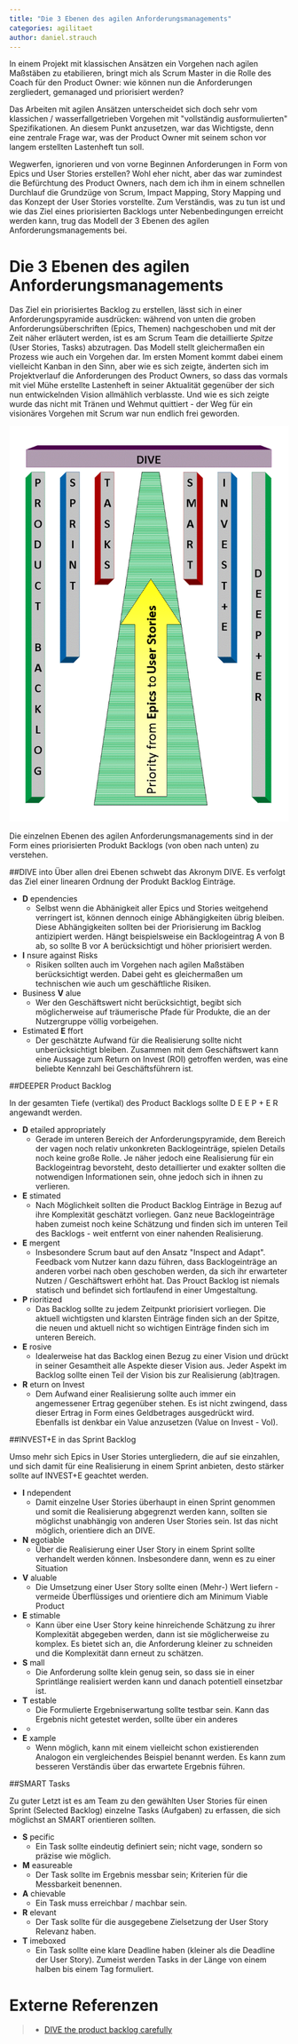 ```yaml
---
title: "Die 3 Ebenen des agilen Anforderungsmanagements"
categories: agilitaet
author: daniel.strauch
---
```

In einem Projekt mit klassischen Ansätzen ein Vorgehen nach agilen Maßstäben zu etabilieren, bringt mich als Scrum Master in die Rolle des Coach für den Product Owner: wie können nun die Anforderungen zergliedert, gemanaged und priorisiert werden?

Das Arbeiten mit agilen Ansätzen unterscheidet sich doch sehr vom klassichen / wasserfallgetrieben Vorgehen mit "vollständig ausformulierten" Spezifikationen. An diesem Punkt anzusetzen, war das Wichtigste, denn eine zentrale Frage war, was der Product Owner mit seinem schon vor langem erstellten Lastenheft tun soll.

Wegwerfen, ignorieren und von vorne Beginnen Anforderungen in Form von Epics und User Stories erstellen? Wohl eher nicht, aber das war zumindest die Befürchtung des Product Owners, nach dem ich ihm in einem schnellen Durchlauf die Grundzüge von Scrum, Impact Mapping, Story Mapping und das Konzept der User Stories vorstellte. Zum Verständis, was zu tun ist und wie das Ziel eines priorisierten Backlogs unter Nebenbedingungen erreicht werden kann, trug das Modell der 3 Ebenen des agilen Anforderungsmanagements bei.

# Die 3 Ebenen des agilen Anforderungsmanagements

Das Ziel ein priorisiertes Backlog zu erstellen, lässt sich in einer Anforderungspyramide ausdrücken: während von unten die groben Anforderungsüberschriften (Epics, Themen) nachgeschoben und mit der Zeit näher erläutert werden, ist es am Scrum Team die detaillierte *Spitze* (User Stories, Tasks) abzutragen. Das Modell stellt gleichermaßen ein Prozess wie auch ein Vorgehen dar. Im ersten Moment kommt dabei einem vielleicht Kanban in den Sinn, aber wie es sich zeigte, änderten sich im Projektverlauf die Anforderungen des Product Owners, so dass das vormals mit viel Mühe erstellte Lastenheft in seiner Aktualität gegenüber der sich nun entwickelnden Vision allmählich verblasste. Und wie es sich zeigte wurde das nicht mit Tränen und Wehmut quittiert - der Weg für ein visionäres Vorgehen mit Scrum war nun endlich frei geworden.

![Die 3 Ebenen des agilen Anforderungsmanagements](/img/posts/2016-11-04/001.gif)

Die einzelnen Ebenen des agilen Anforderungsmanagements sind in der Form eines priorisierten Produkt Backlogs (von oben nach unten) zu verstehen.

##DIVE into
Über allen drei Ebenen schwebt das Akronym DIVE. Es verfolgt das Ziel einer linearen Ordnung der Produkt Backlog Einträge.
* **D** ependencies
    * Selbst wenn die Abhänigkeit aller Epics und Stories weitgehend verringert ist, können dennoch einige Abhängigkeiten übrig bleiben. Diese Abhängigkeiten sollten bei der Priorisierung im Backlog antizipiert werden. Hängt beispielsweise ein Backlogeintrag A von B ab, so sollte B vor A berücksichtigt und höher priorisiert werden.
* **I** nsure against Risks
    * Risiken sollten auch im Vorgehen nach agilen Maßstäben berücksichtigt werden. Dabei geht es gleichermaßen um technischen wie auch um geschäftliche Risiken.
* Business **V** alue
    * Wer den Geschäftswert nicht berücksichtigt, begibt sich möglicherweise auf träumerische Pfade für Produkte, die an der Nutzergruppe völlig vorbeigehen.    
* Estimated **E** ffort
    * Der geschätzte Aufwand für die Realisierung sollte nicht unberücksichtigt bleiben. Zusammen mit dem Geschäftswert kann eine Aussage zum Return on Invest (ROI) getroffen werden, was eine beliebte Kennzahl bei Geschäftsführern ist.

##DEEPER Product Backlog

In der gesamten Tiefe (vertikal) des Product Backlogs sollte D E E P + E R angewandt werden.
* **D** etailed appropriately
    * Gerade im unteren Bereich der Anforderungspyramide, dem Bereich der vagen noch relativ unkonkreten Backlogeinträge, spielen Details noch keine große Rolle. Je näher jedoch eine Realisierung für ein Backlogeintrag bevorsteht, desto detaillierter und exakter sollten die notwendigen Informationen sein, ohne jedoch sich in ihnen zu verlieren.  
* **E** stimated
    * Nach Möglichkeit sollten die Product Backlog Einträge in Bezug auf ihre Komplexität geschätzt vorliegen. Ganz neue Backlogeinträge haben zumeist noch keine Schätzung und finden sich im unteren Teil des Backlogs - weit entfernt von einer nahenden Realisierung.
* **E** mergent
    * Insbesondere Scrum baut auf den Ansatz "Inspect and Adapt". Feedback vom Nutzer kann dazu führen, dass Backlogeinträge an anderen vorbei nach oben geschoben werden, da sich ihr erwarteter Nutzen / Geschäftswert erhöht hat. Das Prouct Backlog ist niemals statisch und befindet sich fortlaufend in einer Umgestaltung.
* **P** rioritized
    * Das Backlog sollte zu jedem Zeitpunkt priorisiert vorliegen. Die aktuell wichtigsten und klarsten Einträge finden sich an der Spitze, die neuen und aktuell nicht so wichtigen Einträge finden sich im unteren Bereich.
* **E** rosive
    * Idealerweise hat das Backlog einen Bezug zu einer Vision und drückt in seiner Gesamtheit alle Aspekte dieser Vision aus. Jeder Aspekt im Backlog sollte einen Teil der Vision bis zur Realisierung (ab)tragen. 
* **R** eturn on Invest
    * Dem Aufwand einer Realisierung sollte auch immer ein angemessener Ertrag gegenüber stehen. Es ist nicht zwingend, dass dieser Ertrag in Form eines Geldbetrages ausgedrückt wird. Ebenfalls ist denkbar ein Value anzusetzen (Value on Invest - VoI). 

##INVEST+E in das Sprint Backlog

Umso mehr sich Epics in User Stories untergliedern, die auf sie einzahlen, und sich damit für eine Realisierung in einem Sprint anbieten, desto stärker sollte auf INVEST+E geachtet werden.

* **I** ndependent
    * Damit einzelne User Stories überhaupt in einen Sprint genommen und somit die Realisierung abgegrenzt werden kann, sollten sie möglichst unabhängig von anderen User Stories sein. Ist das nicht möglich, orientiere dich an DIVE.
* **N** egotiable
    * Über die Realisierung einer User Story in einem Sprint sollte verhandelt werden können. Insbesondere dann, wenn es zu einer Situation 
* **V** aluable
    * Die Umsetzung einer User Story sollte einen (Mehr-) Wert liefern - vermeide Überflüssiges und orientiere dich am Minimum Viable Product
* **E** stimable
    * Kann über eine User Story keine hinreichende Schätzung zu ihrer Komplexität abgegeben werden, dann ist sie möglicherweise zu komplex. Es bietet sich an, die Anforderung kleiner zu schneiden und die Komplexität dann erneut zu schätzen. 
* **S** mall
    * Die Anforderung sollte klein genug sein, so dass sie in einer Sprintlänge realisiert werden kann und danach potentiell einsetzbar ist.
* **T** estable
    * Die Formulierte Ergebniserwartung sollte testbar sein. Kann das Ergebnis nicht getestet werden, sollte über ein anderes 
* +
* **E** xample
    * Wenn möglich, kann mit einem vielleicht schon existierenden Analogon ein vergleichendes Beispiel benannt werden. Es kann zum besseren Verständis über das erwartete Ergebnis führen. 

##SMART Tasks

Zu guter Letzt ist es am Team zu den gewählten User Stories für einen Sprint (Selected Backlog) einzelne Tasks (Aufgaben) zu erfassen, die sich möglichst an SMART orientieren sollten.

* **S** pecific
    * Ein Task sollte eindeutig definiert sein; nicht vage, sondern so präzise wie möglich.
* **M** easureable
    * Der Task sollte im Ergebnis messbar sein; Kriterien für die Messbarkeit benennen.
* **A** chievable
    * Ein Task muss erreichbar / machbar sein.
* **R** elevant
    * Der Task sollte für die ausgegebene Zielsetzung der User Story Relevanz haben.
* **T** imeboxed
    * Ein Task sollte eine klare Deadline haben (kleiner als die Deadline der User Story). Zumeist werden Tasks in der Länge von einem halben bis einem Tag formuliert.

# Externe Referenzen
> * [DIVE the product backlog carefully](https://blogs.versionone.com/agile_management/2015/04/14/product-backlog-is-deep-invest-wisely-and-dive-carefully/ "DIVE the product backlog carefully")
